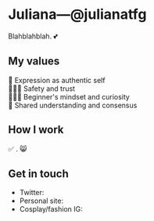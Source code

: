 # Juliana—@julianatfg
Blahblahblah. 💕

## My values
🌟 Expression as authentic self<br>
👩🏻‍🎤 Safety and trust<br>
🧜🏻‍♀️ Beginner's mindset and curiosity<br>
🙌 Shared understanding and consensus

## How I work
✅ . 😸

## Get in touch
- Twitter: 
- Personal site: 
- Cosplay/fashion IG: 

